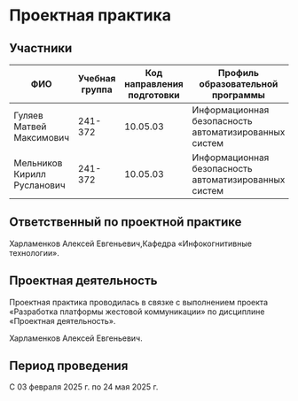 # Проектная практика

## Участники

| ФИО | Учебная группа | Код направления подготовки | Профиль образовательной программы |
|-|-|-|-|
|Гуляев Матвей Максимович|241-372|10.05.03|Информационная безопасность автоматизированных систем|
|Мельников Кирилл Русланович|241-372|10.05.03|Информационная безопасность автоматизированных систем|


## Ответственный по проектной практике

Харламенков Алексей Евгеньевич,Кафедра «Инфокогнитивные технологии».

## Проектная деятельность

Проектная практика проводилась в связке с выполнением проекта «Разработка платформы жестовой коммуникации» по дисциплине «Проектная деятельность».

Харламенков Алексей Евгеньевич.

## Период проведения

С 03 февраля 2025 г. по 24 мая 2025 г.